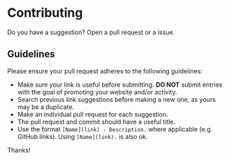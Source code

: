 # Contributing

Do you have a suggestion? Open a pull request or a issue.

## Guidelines

Please ensure your pull request adheres to the following guidelines:

- Make sure your link is useful before submitting. **DO NOT** submit entries with the goal of promoting your website and/or activity.
- Search previous link suggestions before making a new one, as yours may be a duplicate.
- Make an individual pull request for each suggestion.
- The pull request and commit should have a useful title.
- Use the format `[Name](link) - Description.` where applicable (e.g. GitHub links). Using `[Name](link).` is also ok.

Thanks!
